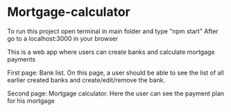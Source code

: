 # Mortgage-calculator
To run this project open terminal in main folder and type "npm start"
After go to a localhost:3000 in your browser

This is a web app where users can create banks and calculate mortgage payments

First page: Bank list. On this page, a user should be able to see the list of all earlier created banks and
create/edit/remove the bank.

Second page: Mortgage calculator. Here the user can see the payment plan for his mortgage

